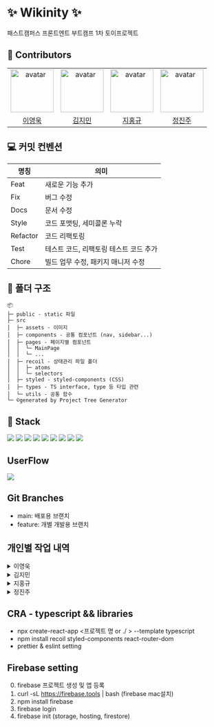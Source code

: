 # :sparkles: Wikinity :sparkles:

패스트캠퍼스 프론트엔트 부트캠프 1차 토이프로젝트

## :clap: Contributors

<table>
    <tr>
        <td align="center"><img alt="avatar" src="https://github.com/wowba.png" width="100"></td>
        <td align="center"><img alt="avatar" src="https://github.com/moana16.png" width="100"></td>
        <td align="center"><img alt="avatar" src="https://github.com/JiHongkyu.png" width="100"></td>
        <td align="center"><img alt="avatar" src="https://github.com/jinjoo-jung.png" width="100"></td>
    </tr>
    <tr>
        <td align="center"><a href="https://github.com/wowba">이영욱</a></td>
        <td align="center"><a href="https://github.com/moana16">김지민</a></td>
        <td align="center"><a href="https://github.com/JiHongkyu">지홍규</a></td>
        <td align="center"><a href="https://github.com/jinjoo-jung">정진주</a></td>
    </tr>
</table>

## :computer: 커밋 컨벤션

| 명칭     | 의미                                   |
| -------- | -------------------------------------- |
| Feat     | 새로운 기능 추가                       |
| Fix      | 버그 수정                              |
| Docs     | 문서 수정                              |
| Style    | 코드 포맷팅, 세미콜론 누락             |
| Refactor | 코드 리팩토링                          |
| Test     | 테스트 코드, 리팩토링 테스트 코드 추가 |
| Chore    | 빌드 업무 수정, 패키지 매니저 수정     |

## :file_folder: 폴더 구조

```
📦
├─ public - static 파일
├─ src
│  ├─ assets - 이미지
│  ├─ components - 공통 컴포넌트 (nav, sidebar...)
│  ├─ pages - 페이지별 컴포넌트
│  │  └─ MainPage
│  │  └─ ...
│  ├─ recoil - 상태관리 파일 폴더
│  │  ├─ atoms
│  │  └─ selectors
│  ├─ styled - styled-components (CSS)
│  ├─ types - TS interface, type 등 타입 관련
│  └─ utils - 공통 함수
└─ ©generated by Project Tree Generator

```

## :hammer: Stack

<p align="left">
  <img src="https://img.shields.io/badge/github-181717?style=for-the-badge&logo=github&logoColor=white">
  <img src="https://img.shields.io/badge/Html-E34F26?style=for-the-badge&logo=html5&logoColor=white"/>
  <img src="https://img.shields.io/badge/javascript-F7DF1E?style=for-the-badge&logo=javascript&logoColor=black"/>
  <img src="https://img.shields.io/badge/React-61DAFB?style=for-the-badge&logo=React&logoColor=black"/>
  <img src="https://img.shields.io/badge/recoil-007AF4?style=for-the-badge&logo=recoil&logoColor=black"/>
  <img src="https://img.shields.io/badge/styled components-DB7093?style=for-the-badge&logo=styled-components&logoColor=white"/>
  <img src="https://img.shields.io/badge/Firebase-FFCA28?style=for-the-badge&logo=firebase&logoColor=black"/>
  <img src="https://img.shields.io/badge/Prettier-F7B93E?logo=prettier&logoColor=fff&style=for-the-badge"/>
  <img src="https://img.shields.io/badge/Eslint-4B32C3?logo=eslint&logoColor=fff&style=for-the-badge"/>
</p>

## UserFlow

<p align="left">
  <img src="https://github.com/wowba/Wikinity/assets/87873821/d03cd6fe-245e-4918-876a-dab3d44cfbad" />
</p>

## Git Branches

- main: 배포용 브랜치
- feature: 개별 개발용 브랜치

## 개인별 작업 내역

<details>
<summary>이영욱</summary>

## 개발환경 설정

- Firebase 프로젝트 생성 및 FireStore(DB), Storage, Auth 설정.
- Github을 이용한 CI 및 Github Action, Firebase Hosting을 연계하여 CD 설정.

## private, public router 설정

- Route의 중첩 라우팅을 이용하여 publicRoute, PrivateRoute 컴포넌트를 생성하여
  로그인 여부에 따라 각 페이지별 접근 권한 판단할 수 있는 기능 추가.

|                                     로그인 시 publicRouter 이동 방지                                     |                                   로그아웃 시 privateRouter 이동 방지                                   |
| :------------------------------------------------------------------------------------------------------: | :-----------------------------------------------------------------------------------------------------: |
| ![privateRouter](https://github.com/wowba/Wikinity/assets/87873821/972183ef-3738-425c-9506-dc4d7b1d0ed6) | ![publicRouter](https://github.com/wowba/Wikinity/assets/87873821/47618172-79df-4404-bfd2-3adaf381df6e) |

## 로그인 / 회원가입 페이지

- Firebase의 Auth 기능을 이용하여 로그인 기능 구현.
- Recoil을 이용하여 userState, isLoginState를 각각 생성하여
  router에서 로그인 판단 여부 및 유저 정보 저장.

|                        로그인 실패시 시각적으로 확인할 수 있는 애니메이션                        |                            회원가입 중 잘못된 정보 기입시 alert 및 애니메이션                            |
| :----------------------------------------------------------------------------------------------: | :------------------------------------------------------------------------------------------------------: |
| ![login](https://github.com/wowba/Wikinity/assets/87873821/21125cc7-c506-44a8-8028-b65986ae46e5) | ![createAccount](https://github.com/wowba/Wikinity/assets/87873821/3e2368fb-d6b0-4067-aaf1-a996143e5471) |

## NavBar 공통 컴포넌트 작성 / 유저 프로필 모달

- 여러 페이지로 이동할 수 있는 링크 및 모달 이미지를 가진 상단 NavBar 컴포넌트 작성
- 유저 정보 확인 및 수정할 수 있는 ProfileModal 컴포넌트 작성
  - 로그아웃 시 유저 관련 state 초기화 및 publicRouter로 이동

|                                              NavBar                                               |                                              Profile Modal                                              |
| :-----------------------------------------------------------------------------------------------: | :-----------------------------------------------------------------------------------------------------: |
| ![navBar](https://github.com/wowba/Wikinity/assets/87873821/4865c26e-2e1f-432a-a2e3-f9847bcbc84a) | ![profileModal](https://github.com/wowba/Wikinity/assets/87873821/67e6dc77-3ad1-4f6a-95e4-9d4375d4c292) |

## Firebase Auth / Recoil 이슈

Firebase의 Auth를 이용해 유저 로그인 정보를 받아올 시, Recoil을 이용해 해당 정보를 저장할 때
Auth에서 받아온 로그인 정보가 불변 객체가 되어 후에 로그아웃시 에러가 발생하는 이슈가 있었다.
검색해보니 해당 이슈는 상태관리 라이브러리 중 Recoil만 있는 듯 하였다.

이를 해결하기 위해 받아온 유저 정보를 그대로 저장하는 것이 아닌,
객체를 변경 가능하도록 깊은 복사하여 새로 생성한 뒤 저장하도록 하였다.
Recoil에 저장하기 전, 받아온 유저 정보 객체를 깊은복사를 한 뒤 State에 저장하여
후에 Firebase에서 해당 정보에 접근하여 정보를 수정할 수 있도록 변경했다.

```javascript
signInWithEmailAndPassword(auth, email, password).then(async (userCredential) => {
  // Signed in
  const { user } = userCredential;
  const userId = userCredential.user.uid;
  const docRef = doc(db, 'user', userId);
  const docSnap = await getDoc(docRef);
  const userCopy = JSON.parse(JSON.stringify(user)); // 깊은복사 후 state 저장
  setUserState({
    userCredential: userCopy,
    userData: docSnap.data()
  });
  setLoginState(true);
  navigate('/');
});
```

## 후기

- 처음으로 Firebase를 이용하여 개발 환경설정 및 기능구현을 진행하였는데, 토이 프로젝트로 사용하기에 매우 적합한 서비스를 경험해볼 수 있어서 좋았다.
- 프론트엔드 프로젝트는 처음 협업을 해 보았는데, 코딩을 시작하기 전 UserFlow를 통해 페이지 및 사용될 컴포넌트 까지 사전에 대략적으로 구분해 놓으면 추후에 진행할 때 크게 도움이 될 것이다.
- 개발하기에 급급해 공통된 컴포넌트 및 로직을 추상화 하는데 소흘하였다. 추후에는 화면 내 구조를 구상할 때 공통으로 사용될 컴포넌트들을 먼저 추상화 한 뒤,  
  다른 구체적인 컴포넌트를 생각해 보아야 겠다.
- 코드리뷰를 진행하지 않고 화면상으로만 리뷰를 진행했는데, 다음에는 적극적인 코드리뷰를 통해 더 좋은 코드를 작성하도록 노력해야겠다.

</details>

<details>
<summary>김지민</summary>

## :key: Wiki 페이지 주요 기능

|                                           글 작성하기                                            |                                           글 수정하기                                           |
| :----------------------------------------------------------------------------------------------: | :---------------------------------------------------------------------------------------------: |
| ![write](https://github.com/wowba/Wikinity/assets/65649035/1c8795f8-dabb-4f13-b874-7dc057578a15) | ![edit](https://github.com/wowba/Wikinity/assets/65649035/35f2ef39-bb2c-4c30-9a8b-691f0643642e) |
|              Markdown Editor를 이용해 글 작성 가능,<br/> 실제 firestore에 업로드됨               |             Markdown Editor를 이용해 글 수정 가능, <br/>firestore 데이터도 수정 됨              |

<br/>

|                                              글 삭제하기                                              |                                           제목으로 검색하기                                           |
| :---------------------------------------------------------------------------------------------------: | :---------------------------------------------------------------------------------------------------: |
| ![delete (1)](https://github.com/wowba/Wikinity/assets/65649035/2f534f86-303c-4c3d-97b3-1ac21341c6bd) | ![search (2)](https://github.com/wowba/Wikinity/assets/65649035/6117b23c-8c51-4e3c-b71f-8889c433e9b3) |
|                     삭제 버튼 누르면 글 삭제가능<br/> 실제 firestore에서도 삭제됨                     |                                      제목을 이용한 글 찾기 가능                                       |

<br/>

|                                      카테고리 별 글 목록 변경                                       |                                            카테고리 추가                                            |
| :-------------------------------------------------------------------------------------------------: | :-------------------------------------------------------------------------------------------------: |
| ![category](https://github.com/wowba/Wikinity/assets/65649035/ebc4d08b-b4b7-4ea1-9635-ca3a8a2e24e0) | ![cate_add](https://github.com/wowba/Wikinity/assets/65649035/ad8fe207-d9d6-4308-a30a-2e3520d7c420) |
|                   카테고리 별 선택된 카테고리에 해당하는 목록 보여주는 기능 구현                    |                                     카테고리 명 추가 기능 구현                                      |

<br/>

## :key: Main 페이지 모달 주요 기능

|                                                           출퇴근 모달                                                            |                                                 투두리스트 모달                                                 |
| :------------------------------------------------------------------------------------------------------------------------------: | :-------------------------------------------------------------------------------------------------------------: |
|                ![commute](https://github.com/wowba/Wikinity/assets/65649035/15793d0b-e56d-45d3-b8fd-24cf2a5f3ae9)                |         ![todo](https://github.com/wowba/Wikinity/assets/65649035/3e84563a-86a8-4248-b423-e1165fc33010)         |
| 출퇴근 버튼으로 출근 시간 측정하는 모달 구현, <br/>Recoil의 state를 사용해 모달을 종료하고 다시 들어가도 출근 시간 기록하게 구현 | 투두 기능 구현, <br/>Recoil로 구현하여 투두 모달을 종료하고 다시 들어가도 투두 리스트 상태가 변경되지 않게 구현 |

<br/>

## 느낀점

React 초보라 상태 관리 라이브러리나 관련된 툴을 사용해 본적이 없었는데 이번에 Recoil을 사용해 보았다.
처음에는 잘 이해가 가지않아 코드를 짜는데 어려움을 겪었는데 시간이 지날수록 오히려 Recoil을 사용해 관리하는게 코드 가독성이 높아지고
여러모로 재사용할 수 있어서 좋았다. 다른 상태관리 라이브러리도 사용해 볼 수 있겠다는 자신감이 생겼다.
또한, firebase에서 auth기능이나 storage는 사용해 보았지만 firestore기능은 처음 사용해 보았는데
생각보다 접근성이 좋고 이렇게 간단한 데이터를 다루는데 사용이 편리하여서 좋았다
아쉬운 점은 firestore에서 addDoc을 하면 아이디가 자동으로 생성이 되는데 인덱스 값이 아닌 랜덤형식의 string값으로 배정이 되어
더 복잡한 테이블을 구성하기가 어려웠다는 점이다.
하지만 협업을 진행하면서 다양한 코드도 접하게 되고 또한 개발 관련해 시야가 넓어진 것 같아서 좋은 경험으로 남을 것 같다

</details>

<details>
<summary>지홍규</summary>

## Notice페이지 주요 기능

|                                                                              **공지 등록하기**                                                                               |                                              **공지 수정하기**                                              |
| :--------------------------------------------------------------------------------------------------------------------------------------------------------------------------: | :---------------------------------------------------------------------------------------------------------: | ------------------------------------------------------------------------------------------------------------------------------- |
|                                     ![공지등록](https://github.com/wowba/Wikinity/assets/121606131/0af8eb54-203f-41fb-8a63-a0a2e66a1329)                                     |    ![공지수정](https://github.com/wowba/Wikinity/assets/121606131/7b11a338-39bd-438b-aad8-791691620189)     | ![ezgif-4-c21991c473](https://github.com/KDT1-FE/Y_FE_JAVASCRIPT_PICTURE/assets/139189221/5ef7c8a8-4d4d-49c9-a4e0-18421f6836c5) |
| 📌 공지 등록 시 firestore에 데이터 저장 <br> 📌 공백문자 submit 방어코드 <br> 📌 firebase Storage에 이미지 저장 <br> (uuid로 storage에 저장 시 이미지 이름 중복 안도록 구현) |            📌 등록할 때 저장한 비밀번호 검사 <br>📌 공지 수정 시 firestore에 저장된 데이터 수정             |
|                                                                             **공지 상세페이지**                                                                              |                                              **공지 삭제하기**                                              |
|                                     ![공지상세](https://github.com/wowba/Wikinity/assets/121606131/c2c08eaf-b72c-4e1f-971b-9a45cbc0dcca)                                     |    ![공지삭제](https://github.com/wowba/Wikinity/assets/121606131/b0abceb8-50cb-46dc-9e08-c48c4f22c017)     |
|                                                                 📌 해당 공지 클릭 시 공지 상세페이지로 이동                                                                  |            📌 등록할 때 저장한 비밀번호 검사 <br> 📌 공지 삭제 시 firestore에 저장된 데이터 삭제            |
|                                                                              **공지 검색하기**                                                                               |                                              **페이지네이션**                                               |
|                                     ![공지검색](https://github.com/wowba/Wikinity/assets/121606131/6aa3afc2-f855-4cec-923a-1b070d69684a)                                     |  ![페이지네이션](https://github.com/wowba/Wikinity/assets/121606131/abfe4f35-f6ab-43cc-b668-9474f9622b19)   |
|                                     📌 Enter키 or 검색하기 버튼 클릭 시 검색 동작 <br> 📌 검색어와 일치하는 공지 없다면 명시적으로 표시                                      | 📌 페이지버튼 클릭 시 페이지에 해당하는 공지 보여주기 <br>📌 이전 or 다음 버튼 클릭 시 페이지 넘어가게 구현 |

**Carousel**

![캐러셀](https://github.com/wowba/Wikinity/assets/121606131/827ce579-c651-4a33-aac3-89329537259c)
📌 캐러셀 클릭 시 해당 공지 상세페이지로 이동

## 느낀점

- 구현은 어렵지 않았지만 TypeScript나 ESLint가 너무 까다로워서 진을 뺏던 것 같다. 그러나 이러한 도구들을 사용하면서 확실히 코드의 품질이 향상되는 것을 느낄 수 있었다.

- Firebase를 처음 사용해봤는데, 정말 간편하게 백엔드 서비스를 구축할 수 있어서 놀랐다. 앞으로 혼자 프로젝트를 진행할 때 Firebase를 애용할 것 같다.

- 이번 프로젝트가 처음 해보는 협업 프로젝트였는데 혼자 프로젝트를 진행할 때보다 신경써야할 게 훨씬 많다는 것을 깨달았다.<br>
  그래도 이번 프로젝트를 통해 어떻게 협업을 진행해야하는지 어느정도 감이 잡힌 것 같다.<br>

- 아쉬운 점이 있다면, 코드리뷰를 해보지 못한 것이다. 코드리뷰를 통해 피드백을 주고 받으면서 코드 품질을 높일 수 있었을 텐데 못해본 것이 너무 아쉽다. 다음 프로젝트에서는 꼭 코드리뷰 해보고싶다.

</details>

<details>
<summary>정진주</summary>

## 🌟ProjectPage 주요 기능

|프로젝트 리스트 페이지|프로젝트 작성 페이지|
|:--:|:--:|
|<img width="1512" alt="스크린샷 2023-09-22 오후 3 52 34" src="https://github.com/wowba/Wikinity/assets/85981963/42649bf5-ba4d-4100-a530-bfdec1b2d2e8">|<img width="1512" alt="스크린샷 2023-09-22 오후 3 52 42" src="https://github.com/wowba/Wikinity/assets/85981963/b575a560-a2e7-4e81-abb2-be91954e4832">|
|프로젝트의 리스트 <br/>미리보기에는 주제, 마감일, 인원 표시|팀명, 프로젝트 주제, 프로젝트 설명,<br/> 프로젝트 마감일, 참여인원을 작성할 수 있는 페이지 , <br/>상단의 진행중/완료를 클릭을 통해서 변경 가능|

|프로젝트 상세 글 페이지 |프로젝트 수정 페이지 |
|:--:|:--:|
|<img width="1512" alt="스크린샷 2023-09-22 오후 3 53 08" src="https://github.com/wowba/Wikinity/assets/85981963/3353d31a-0cf3-4ea1-9290-c90053cbf3cb">|<img width="1512" alt="스크린샷 2023-09-22 오후 3 53 16" src="https://github.com/wowba/Wikinity/assets/85981963/5d5e6fce-aca3-463f-9f78-75ee0f519175">|
|작성한 프로젝트 상세 페이지 | 수정 페이지를 통해 글 수정 가능, <br/> 진행중/완료 변경 가능|

## 진행중/ 완료 표시

<img width="248" alt="스크린샷 2023-09-22 오후 2 35 46" src="https://github.com/wowba/Wikinity/assets/85981963/0da589b0-2ecc-4d3b-9c7f-e418cce8a61f">
<img width="246" alt="스크린샷 2023-09-22 오후 3 22 06" src="https://github.com/wowba/Wikinity/assets/85981963/d4077873-c0eb-4217-b6ae-71703f26986b">

## firestore에서도 project 컬렉션을 통해 데이터 crud가 가능하도록 구현하였다.

## 캘린더 기능

- react-calendar 라이브러리를 이용한 캘린더
- styled-component를 통해 디자인 변경
  <img width="1435" alt="스크린샷 2023-09-22 오후 3 50 32" src="https://github.com/wowba/Wikinity/assets/85981963/a9256821-2287-4b46-a85f-785fdd029b99">

## 구현 영상:

- 프로젝트 페이지 crud 구현 영상
  https://github.com/wowba/Wikinity/assets/85981963/278d563d-8732-4b0e-b681-061d5af902c5

### 아쉬운 점 & 배운점

- react와 typescript를 사용하여 만든 첫 토이프로젝트였기 때문에 react+ts의 문법을 익히는데 시간이 오래걸렸던 것 같아 아쉬웠다.
- 또한 상태관리를 위한 recoil을 처음 접했어서 더 공부한 뒤에 잘 사용하고 싶다.
- firebase를 처음 사용해봤지만 문서나 블로그를 보며 사용했는데 생각보다 접근성이 좋고 익숙해지는데 얼마 걸리지 않아
  사용하기 편리하다고 느꼈다.

</details>

## CRA - typescript && libraries

- npx create-react-app <프로젝트 명 or ./ > --template typescript
- npm install recoil styled-components react-router-dom
- prettier & eslint setting

## Firebase setting

0. firebase 프로젝트 생성 및 앱 등록
1. curl -sL https://firebase.tools | bash (firebase mac설치)
2. npm install firebase
3. firebase login
4. firebase init (storage, hosting, firestore)
